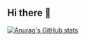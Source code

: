 ## Hi there 👋

<!--
**newborn22/newborn22** is a ✨ _special_ ✨ repository because its `README.md` (this file) appears on your GitHub profile.

Here are some ideas to get you started:

- 🔭 I’m currently working on ...
- 🌱 I’m currently learning ...
- 👯 I’m looking to collaborate on ...
- 🤔 I’m looking for help with ...
- 💬 Ask me about ...
- 📫 How to reach me: ...
- 😄 Pronouns: ...
- ⚡ Fun fact: ...
-->

[![Anurag's GitHub stats](https://github-readme-stats-tau-sable-53.vercel.app/api?username=newborn22&count_private=true&show_icons=true&theme=blueberry)](https://github.com/anuraghazra/github-readme-stats)
